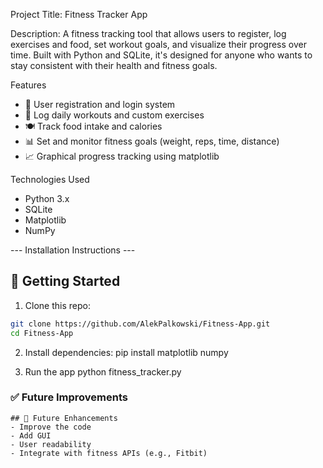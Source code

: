 Project Title: Fitness Tracker App

Description: A fitness tracking tool that allows users to register, log exercises and food, set workout goals, and visualize their progress over time. Built with Python and SQLite, it's designed for anyone who wants to stay consistent with their health and fitness goals.

Features
- 🧑 User registration and login system
- 🏃 Log daily workouts and custom exercises
- 🍽️ Track food intake and calories
- 📊 Set and monitor fitness goals (weight, reps, time, distance)
- 📈 Graphical progress tracking using matplotlib

Technologies Used
- Python 3.x
- SQLite
- Matplotlib
- NumPy

--- Installation Instructions ---
## 🚀 Getting Started

1. Clone this repo:

```bash
git clone https://github.com/AlekPalkowski/Fitness-App.git
cd Fitness-App
```
2. Install dependencies:
pip install matplotlib numpy

3. Run the app
python fitness_tracker.py



### ✅ Future Improvements
```
## 📌 Future Enhancements
- Improve the code
- Add GUI
- User readability
- Integrate with fitness APIs (e.g., Fitbit)
